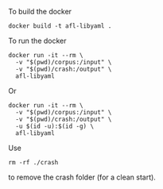 To build the docker
```
docker build -t afl-libyaml .
```

To run the docker
```
docker run -it --rm \
  -v "$(pwd)/corpus:/input" \
  -v "$(pwd)/crash:/output" \
  afl-libyaml
```

Or
```
docker run -it --rm \
  -v "$(pwd)/corpus:/input" \
  -v "$(pwd)/crash:/output" \
  -u $(id -u):$(id -g) \
  afl-libyaml
  ```

Use 
```
rm -rf ./crash
```
to remove the crash folder (for a clean start).